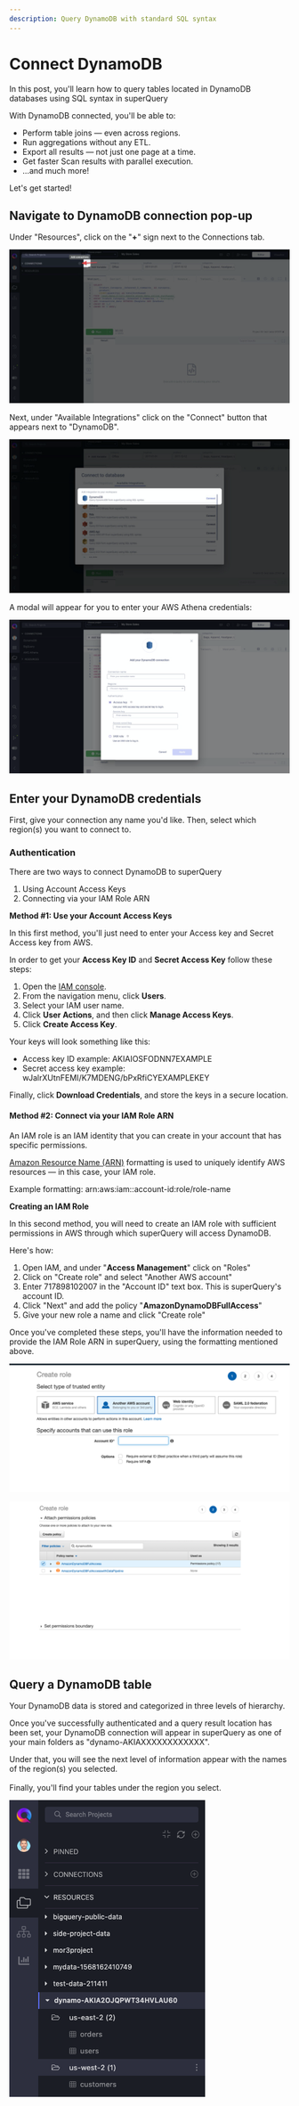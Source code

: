 ```yaml
---
description: Query DynamoDB with standard SQL syntax
---
```


# Connect DynamoDB

In this post, you'll learn how to query tables located in DynamoDB databases using SQL syntax in superQuery

With DynamoDB connected, you'll be able to:

* Perform table joins &mdash; even across regions.
* Run aggregations without any ETL.
* Export all results &mdash; not just one page at a time.
* Get faster Scan results with parallel execution.
* ...and much more!

Let's get started!

## Navigate to DynamoDB connection pop-up

&#x20;Under "Resources", click on the "**+**" sign next to the Connections tab.

![](<../.gitbook/assets/image (59).png>)

Next, under "Available Integrations" click on the "Connect" button that appears next to "DynamoDB".

![](<../.gitbook/assets/image (64).png>)

A modal will appear for you to enter your AWS Athena credentials:

![](<../.gitbook/assets/image (65).png>)

## Enter your DynamoDB credentials

First, give your connection any name you'd like. Then, select which region(s) you want to connect to.

### Authentication

There are two ways to connect DynamoDB to superQuery

1. Using Account Access Keys
2. Connecting via your IAM Role ARN

**Method #1: Use your Account Access Keys**

In this first method, you'll just need to enter your Access key and Secret Access key from AWS.

In order to get your **Access Key ID** and **Secret Access Key** follow these steps:

1. Open the [IAM console](https://console.aws.amazon.com/iam/home?#home).
2. From the navigation menu, click **Users**.
3. Select your IAM user name.
4. Click **User Actions**, and then click **Manage Access Keys**.
5. Click **Create Access Key**.

Your keys will look something like this:

* Access key ID example: AKIAIOSFODNN7EXAMPLE
* Secret access key example: wJalrXUtnFEMI/K7MDENG/bPxRfiCYEXAMPLEKEY

Finally, click **Download Credentials**, and store the keys in a secure location.

#### Method #2: Connect via your IAM Role ARN

An IAM role is an IAM identity that you can create in your account that has specific permissions.

[Amazon Resource Name (ARN)](https://docs.aws.amazon.com/IAM/latest/UserGuide/reference\_identifiers.html#identifiers-arns) formatting is used to uniquely identify AWS resources &mdash; in this case, your IAM role.

Example formatting: arn:aws:iam::account-id:role/role-name

**Creating an IAM Role**

In this second method, you will need to create an IAM role with sufficient permissions in AWS through which superQuery will access DynamoDB.

Here's how:

1. Open IAM, and under "**Access Management**" click on "Roles"
2. Click on "Create role" and select "Another AWS account"
3. Enter 717898102007 in the "Account ID" text box. This is superQuery's account ID.
4. Click "Next" and add the policy "**AmazonDynamoDBFullAccess**"
5. Give your new role a name and click "Create role"

Once you've completed these steps, you'll have the information needed to provide the IAM Role ARN in superQuery, using the formatting mentioned above.

![](<../.gitbook/assets/image (67).png>)

![](<../.gitbook/assets/image (68).png>)

## Query a DynamoDB table

Your DynamoDB data is stored and categorized in three levels of hierarchy.

Once you've successfully authenticated and a query result location has been set, your DynamoDB connection will appear in superQuery as one of your main folders as "dynamo-AKIAXXXXXXXXXXXX".

Under that, you will see the next level of information appear with the names of the region(s) you selected.\
\
Finally, you'll find your tables under the region you select.

![](<../.gitbook/assets/image (69).png>)
